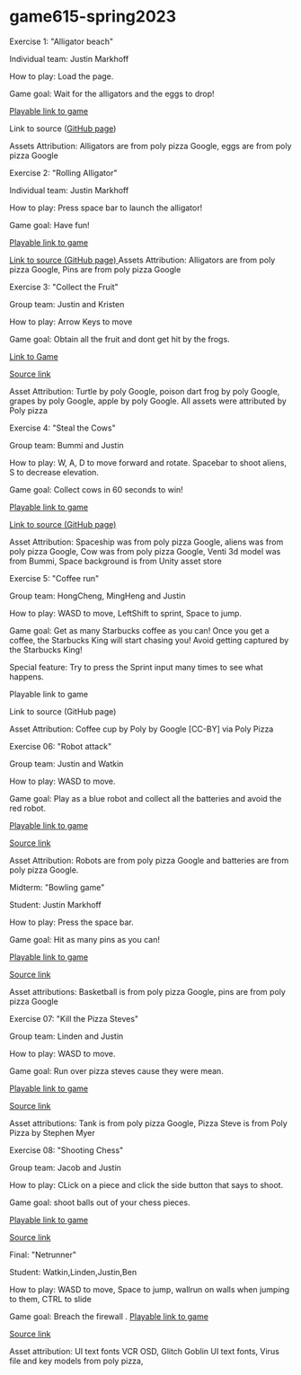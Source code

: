 # game615-spring2023
 Exercise 1: "Alligator beach"

Individual team: Justin Markhoff

How to play: Load the page.

Game goal: Wait for the alligators and the eggs to drop!

[Playable link to game](https://jusmar518.github.io/game615-spring2023/exercises/exercise01/play/)

Link to source ([GitHub page](https://github.com/jusmar518/game615-spring2023/tree/main/exercises/exercise01))

Assets Attribution: Alligators are from poly pizza Google, eggs are from poly pizza Google 

Exercise 2: "Rolling Alligator"

Individual team: Justin Markhoff

How to play: Press space bar to launch the alligator!

Game goal: Have fun!

[Playable link to game](https://jusmar518.github.io/game615-spring2023/exercises/exercise02/play/)

[Link to source (GitHub page)
](https://github.com/jusmar518/game615-spring2023/tree/main/exercises/exercise02)
Assets Attribution: Alligators are from poly pizza Google, Pins are from poly pizza Google 

Exercise 3: "Collect the Fruit"

Group team: Justin and Kristen

How to play: Arrow Keys to move

Game goal: Obtain all the fruit and dont get hit by the frogs.

[Link to Game](https://marcinek.tech/game615-spring2023-03/exercise03/play/)

[Source link](https://github.com/kristenmarcinek/game615-spring2023-03/tree/main/exercise03)

Asset Attribution: Turtle by poly Google, poison dart frog by poly Google, grapes by poly Google, apple by poly Google. All assets were attributed by Poly pizza 

Exercise 4: "Steal the Cows"

Group team: Bummi and Justin

How to play: W, A, D to move forward and rotate. Spacebar to shoot aliens, S to decrease elevation.

Game goal: Collect cows in 60 seconds to win!

[Playable link to game](https://jusmar518.github.io/game615-spring2023-04/exercise04/Play)

[Link to source (GitHub page)](https://github.com/jusmar518/game615-spring2023-04/tree/main/exercise04)

Asset Attribution: Spaceship was from poly pizza Google, aliens was from poly pizza Google, Cow was from poly pizza Google, Venti 3d model was from Bummi, Space background is from Unity asset store 

Exercise 5: "Coffee run"

Group team: HongCheng, MingHeng and Justin

How to play: WASD to move, LeftShift to sprint, Space to jump.

Game goal: Get as many Starbucks coffee as you can! Once you get a coffee, the Starbucks King will start chasing you! Avoid getting captured by the Starbucks King!

Special feature: Try to press the Sprint input many times to see what happens.

Playable link to game

Link to source (GitHub page)

Asset Attribution: Coffee cup by Poly by Google [CC-BY] via Poly Pizza

Exercise 06: "Robot attack"

Group team: Justin and Watkin

How to play: WASD to move.

Game goal: Play as a blue robot and collect all the batteries and avoid the red robot.

[Playable link to game](https://watkinhj.github.io/game615-spring2023-06/Exercise06/play/)

[Source link](https://github.com/Watkinhj/game615-spring2023-06/tree/main/Exercise06)

Asset Attribution: Robots are from poly pizza Google and batteries are from poly pizza Google.

Midterm: "Bowling game"

Student: Justin Markhoff

How to play: Press the space bar.

Game goal: Hit as many pins as you can!

[Playable link to game](https://jusmar518.github.io/game615-spring2023-midterm/midterm/play/)

[Source link](https://github.com/jusmar518/game615-spring2023-midterm/tree/main/midterm)

Asset attributions: Basketball is from poly pizza Google, pins are from poly pizza Google

Exercise 07: "Kill the Pizza Steves"

Group team: Linden and Justin

How to play: WASD to move.

Game goal: Run over pizza steves cause they were mean.

[Playable link to game](https://lindenkillam.github.io/game615-spring2023/exercises/exercise07/play/)

[Source link](https://github.com/lindenkillam/game615-spring2023-07/tree/main/exercise07)

Asset attributions: Tank is from poly pizza Google, Pizza Steve is from Poly Pizza by Stephen Myer

Exercise 08: "Shooting Chess"

Group team: Jacob and Justin 

How to play: CLick on a piece and click the side button that says to shoot.

Game goal: shoot balls out of your chess pieces.

[Playable link to game](https://senseicanada.github.io/game615-spring2023-08/exercise08/play/)

[Source link](https://github.com/SenseiCanada/game615-spring2023-08/tree/main/exercise08)



Final: "Netrunner"

Student: Watkin,Linden,Justin,Ben

How to play: WASD to move, Space to jump, wallrun on walls when jumping to them, CTRL to slide

Game goal: Breach the firewall .
[
Playable link to game](https://watkinhj.github.io/game615-spring2023-final/final/play/)

[Source link](https://github.com/Watkinhj/game615-spring2023-final/tree/main/final)

Asset attribution: UI text fonts VCR OSD, Glitch Goblin UI text fonts, Virus file and key models from poly pizza, 
